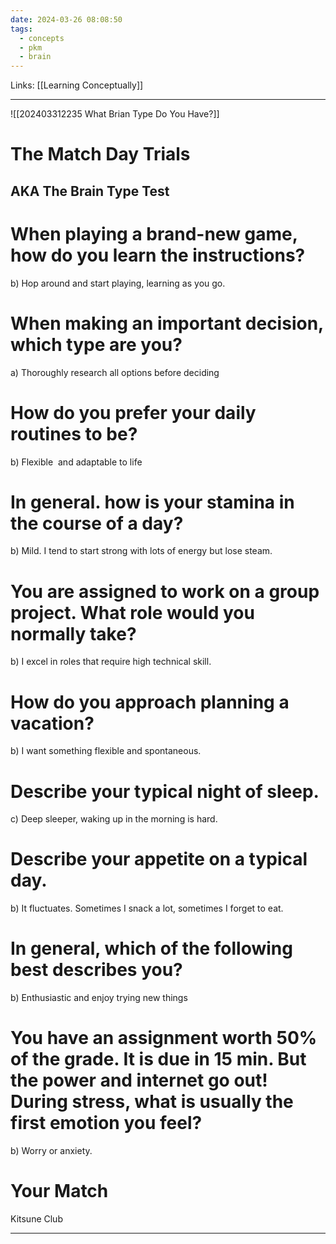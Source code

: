 ```yaml
---
date: 2024-03-26 08:08:50
tags:
  - concepts
  - pkm
  - brain
---
```

Links: [[Learning Conceptually]]

---
![[202403312235 What Brian Type Do You Have?]]
# The Match Day Trials 
## AKA The Brain Type Test
# When playing a brand-new game, how do you learn the instructions?
b) Hop around and start playing, learning as you go.
# When making an important decision, which type are you?
a) Thoroughly research all options before deciding
# How do you prefer your daily routines to be?
b) Flexible  and adaptable to life
# In general. how is your stamina in the course of a day?
b) Mild. I tend to start strong with lots of energy but lose steam.
# You are assigned to work on a group project. What role would you normally take?
b) I excel in roles that require high technical skill.
# How do you approach planning a vacation?
b) I want something flexible and spontaneous.
# Describe your typical night of sleep.
c) Deep sleeper, waking up in the morning is hard.
# Describe your appetite on a typical day.
b) It fluctuates. Sometimes I snack a lot, sometimes I forget to eat.
# In general, which of the following best describes you?
b) Enthusiastic and enjoy trying new things
# You have an assignment worth 50% of the grade. It is due in 15 min. But the power and internet go out! During stress, what is usually the first emotion you feel?
b) Worry or anxiety.

# Your Match
Kitsune Club

---
